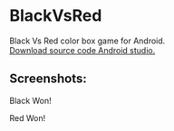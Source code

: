 # BlackVsRed
Black Vs Red color box game for Android.  
[Download source code Android studio.](https://github.com/Aldarraji/BlackVsRed/blob/master/RedVsBlack.zip)  

## Screenshots:
Black Won!
[](https://github.com/Aldarraji/BlackVsRed/blob/master/blk.jpg)

Red Won!
[](https://github.com/Aldarraji/BlackVsRed/blob/master/red.jpg)
